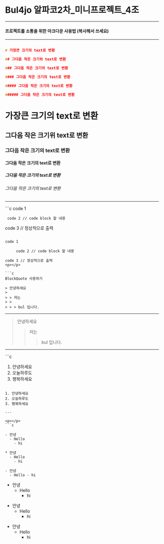 # Bul4jo 알파코2차\_미니프로젝트\_4조

---

#### 프로젝트를 소통을 위한 마크다운 사용법 (복사해서 쓰세요)

---

```c

# 가장큰 크기의 text로 변환

## 그다음 작은 크기위 text로 변환

### 그다음 작은 크기의 text로 변환

#### 그다음 작은 크기의 text로 변환

##### 그다음 작은 크기의 text로 변환

###### 그다음 작은 크기의 text로 변환

```

# 가장큰 크기의 text로 변환

## 그다음 작은 크기위 text로 변환

### 그다음 작은 크기의 text로 변환

#### 그다음 작은 크기의 text로 변환

##### 그다음 작은 크기의 text로 변환

###### 그다음 작은 크기의 text로 변환

---

<p></p>
```c
code 1

     code 2 // code block 할 내용

code 3 // 정상적으로 출력

````

code 1

     code 2 // code block 할 내용

code 3 // 정상적으로 출력
<p></p>

```c
BlockQuote 사용하기

> 안녕하세요
>
> > 저는
> >
> > > bul 입니다.
````

---

> 안녕하세요
>
> > 저는
> >
> > > bul 입니다.

---

<p></p>
```c

1. 안녕하세요
2. 오늘하루도
3. 행복하세요

````

1. 안녕하세요
2. 오늘하루도
3. 행복하세요

---

<p></p>
```c

- 안녕
  - Hello
    - hi

* 안녕
  - Hello
    - hi

- 안녕
  - Hello - hi
````

- 안녕
  - Hello
    - hi

* 안녕
  - Hello
    - hi

- 안녕
  - Hello
    - hi
